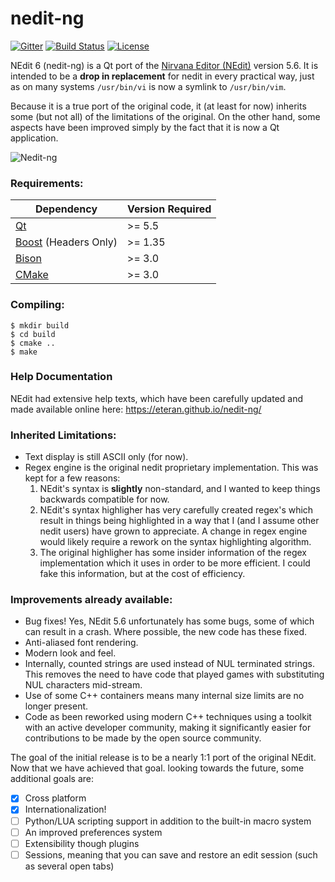 # nedit-ng

[![Gitter](https://badges.gitter.im/eteran/nedit-ng.svg)](https://gitter.im/nedit-ng/Lobby?utm_source=badge&utm_medium=badge&utm_campaign=pr-badge)
[![Build Status](https://travis-ci.com/eteran/nedit-ng.svg?branch=master)](https://travis-ci.com/eteran/nedit-ng)
[![License](https://img.shields.io/badge/license-GPL2-blue.svg)](https://www.gnu.org/licenses/old-licenses/gpl-2.0.en.html)

NEdit 6 (nedit-ng) is a Qt port of the [Nirvana Editor (NEdit)](https://sourceforge.net/projects/nedit/) version 5.6. It is intended
to be a **drop in replacement** for nedit in every practical way, just as on 
many systems `/usr/bin/vi` is now a symlink to `/usr/bin/vim`.

Because it is a true port of the original code, it (at least for now) inherits 
some (but not all) of the limitations of the original. On the other hand, some 
aspects have been improved simply by the fact that it is now a Qt application.

![Nedit-ng](https://eteran.github.io/nedit-ng/latest/img/nedit-ng-find.png)

### Requirements:

Dependency                                  | Version Required
------------------------------------------- | ----------------
[Qt](http://www.qt.io/)                     | >= 5.5
[Boost](http://boost.org) (Headers Only)    | >= 1.35
[Bison](https://www.gnu.org/software/bison/)| >= 3.0
[CMake](https://cmake.org)                  | >= 3.0

### Compiling:

	$ mkdir build
	$ cd build
	$ cmake ..
	$ make
	
### Help Documentation

NEdit had extensive help texts, which have been carefully updated and made available online here: https://eteran.github.io/nedit-ng/

### Inherited Limitations:

* Text display is still ASCII only (for now).
* Regex engine is the original nedit proprietary implementation. This was kept 
  for a few reasons:
	1. NEdit's syntax is **slightly** non-standard, and I wanted to keep 
	   things backwards compatible for now.
	2. NEdit's syntax highligher has very carefully created regex's which 
	   result in things being highlighted in a way that I (and I assume other 
	   nedit users) have grown to appreciate. A change in regex engine would
	   likely require a rework on the syntax highlighting algorithm.
	3. The original highligher has some insider information of the regex
	   implementation which it uses in order to be more efficient. I could 
	   fake this information, but at the cost of efficiency.

### Improvements already available:

* Bug fixes! Yes, NEdit 5.6 unfortunately has some bugs, some of which can 
  result in a crash. Where possible, the new code has these fixed.
* Anti-aliased font rendering.
* Modern look and feel.
* Internally, counted strings are used instead of NUL terminated strings. This
  removes the need to have code that played games with substituting NUL 
  characters mid-stream.
* Use of some C++ containers means many internal size limits are no longer
  present.
* Code as been reworked using modern C++ techniques using a toolkit with an 
  active developer community, making it significantly easier for contributions
  to be made by the open source community.

The goal of the initial release is to be a nearly 1:1 port of the original NEdit. 
Now that we have achieved that goal. looking towards the future, some additional
goals are:

- [x] Cross platform
- [x] Internationalization!
- [ ] Python/LUA scripting support in addition to the built-in macro system
- [ ] An improved preferences system
- [ ] Extensibility though plugins
- [ ] Sessions, meaning that you can save and restore an edit session (such as 
  several open tabs)
